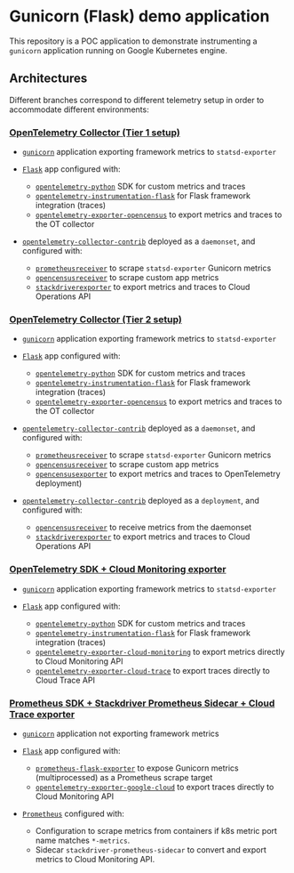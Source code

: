 # Gunicorn (Flask) demo application

This repository is a POC application to demonstrate instrumenting a `gunicorn`
application running on Google Kubernetes engine.

## Architectures
Different branches correspond to different telemetry setup in order to accommodate different environments:

### [OpenTelemetry Collector (Tier 1 setup)](https://github.com/ocervell/gunicorn-opentelemetry-poc/tree/arch/otel-agent)

  * [`gunicorn`][] application exporting framework metrics to `statsd-exporter`


  * [`Flask`][] app configured with:
    * [`opentelemetry-python`][] SDK for custom metrics and traces
    * [`opentelemetry-instrumentation-flask`][] for Flask framework integration (traces)
    * [`opentelemetry-exporter-opencensus`][] to export metrics and traces to the OT collector


  * [`opentelemetry-collector-contrib`][] deployed as a `daemonset`, and configured with:
    * [`prometheusreceiver`][] to scrape `statsd-exporter` Gunicorn metrics
    * [`opencensusreceiver`][] to scrape custom app metrics
    * [`stackdriverexporter`][] to export metrics and traces to Cloud Operations API

### [OpenTelemetry Collector (Tier 2 setup)](https://github.com/ocervell/gunicorn-opentelemetry-poc/tree/arch/otel-agent-collector)

  * [`gunicorn`][] application exporting framework metrics to `statsd-exporter`


  * [`Flask`][] app configured with:
    * [`opentelemetry-python`][] SDK for custom metrics and traces
    * [`opentelemetry-instrumentation-flask`][] for Flask framework integration (traces)
    * [`opentelemetry-exporter-opencensus`][] to export metrics and traces to the OT collector


  * [`opentelemetry-collector-contrib`][] deployed as a `daemonset`, and configured with:
    * [`prometheusreceiver`][] to scrape `statsd-exporter` Gunicorn metrics
    * [`opencensusreceiver`][] to scrape custom app metrics
    * [`opencensusexporter`][] to export metrics and traces to OpenTelemetry deployment)


  * [`opentelemetry-collector-contrib`][] deployed as a `deployment`, and configured with:
    * [`opencensusreceiver`][] to receive metrics from the daemonset
    * [`stackdriverexporter`][] to export metrics and traces to Cloud Operations API

### [OpenTelemetry SDK + Cloud Monitoring exporter](https://github.com/ocervell/gunicorn-opentelemetry-poc/tree/arch/otel-sdk-cloudops)

  * [`gunicorn`][] application exporting framework metrics to `statsd-exporter`


  * [`Flask`][] app configured with:
    * [`opentelemetry-python`][] SDK for custom metrics and traces
    * [`opentelemetry-instrumentation-flask`][] for Flask framework integration (traces)
    * [`opentelemetry-exporter-cloud-monitoring`][] to export metrics directly to Cloud Monitoring API
    * [`opentelemetry-exporter-cloud-trace`][] to export traces directly to Cloud Trace API

### [Prometheus SDK + Stackdriver Prometheus Sidecar + Cloud Trace exporter](https://github.com/ocervell/gunicorn-opentelemetry-poc/tree/arch/prometheus)

  * [`gunicorn`][] application not exporting framework metrics


  * [`Flask`][] app configured with:
    * [`prometheus-flask-exporter`][] to expose Gunicorn metrics (multiprocessed) as a Prometheus scrape target
    * [`opentelemetry-exporter-google-cloud`][] to export traces directly to Cloud Monitoring API


  * [`Prometheus`][] configured with:
    * Configuration to scrape metrics from containers if k8s metric port name matches `*-metrics`.
    * Sidecar `stackdriver-prometheus-sidecar` to convert and export metrics to Cloud Monitoring API.



[`Flask`]: https://github.com/pallets/flask
[`gunicorn`]: https://github.com/benoitc/gunicorn
[`Prometheus`]: https://github.com/prometheus/prometheus
[`opentelemetry-python`]: https://github.com/open-telemetry/opentelemetry-python
[`opentelemetry-instrumentation-flask`]: https://github.com/open-telemetry/opentelemetry-python/tree/master/instrumentation/opentelemetry-instrumentation-flask
[`opentelemetry-collector-contrib`]: https://github.com/open-telemetry/opentelemetry-collector-contrib
[`opentelemetry-exporter-google-cloud`]: https://github.com/GoogleCloudPlatform/opentelemetry-operations-python/tree/master/opentelemetry-exporter-google-cloud
[`opentelemetry-exporter-cloud-monitoring`]: https://pypi.org/project/opentelemetry-exporter-cloud-monitoring/
[`opentelemetry-exporter-cloud-trace`]: https://pypi.org/project/opentelemetry-exporter-cloud-trace/
[`opentelemetry-exporter-opencensus`]: https://github.com/open-telemetry/opentelemetry-python/tree/master/exporter/opentelemetry-exporter-opencensus
[`prometheus-flask-exporter`]: https://github.com/rycus86/prometheus_flask_exporter
[`opencensusreceiver`]: https://github.com/open-telemetry/opentelemetry-collector/tree/master/receiver/opencensusreceiver
[`opencensusexporter`]: https://github.com/open-telemetry/opentelemetry-collector/tree/master/exporter/opencensusexporter
[`prometheusreceiver`]: https://github.com/open-telemetry/opentelemetry-collector/tree/master/receiver/prometheusreceiver
[`stackdriverexporter`]: https://github.com/open-telemetry/opentelemetry-collector-contrib/tree/master/exporter/stackdriverexporter
